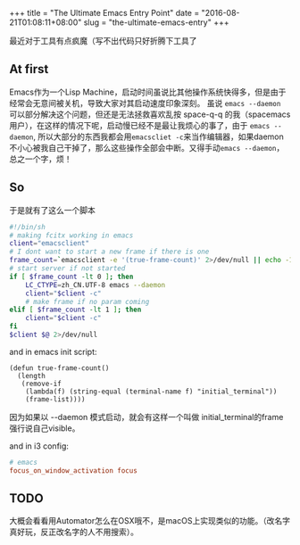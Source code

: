 +++
title = "The Ultimate Emacs Entry Point"
date = "2016-08-21T01:08:11+08:00"
slug = "the-ultimate-emacs-entry"
+++

最近对于工具有点疯魔（写不出代码只好折腾下工具了

## At first

Emacs作为一个Lisp Machine，启动时间虽说比其他操作系统快得多，但是由于经常会无意间被关机，导致大家对其启动速度印象深刻。
虽说 `emacs --daemon` 可以部分解决这个问题，但还是无法拯救喜欢乱按 space-q-q 的我（spacemacs用户），在这样的情况下呢，启动慢已经不是最让我烦心的事了，由于 `emacs --daemon`, 所以大部分的东西我都会用`emacscliet -c`来当作编辑器，如果daemon不小心被我自己干掉了，那么这些操作全部会中断。又得手动`emacs --daemon`，总之一个字，烦！

## So

于是就有了这么一个脚本

``` bash
#!/bin/sh
# making fcitx working in emacs
client="emacsclient"
# I dont want to start a new frame if there is one
frame_count=`emacsclient -e '(true-frame-count)' 2>/dev/null || echo -1`
# start server if not started 
if [ $frame_count -lt 0 ]; then
    LC_CTYPE=zh_CN.UTF-8 emacs --daemon
    client="$client -c"
    # make frame if no param coming
elif [ $frame_count -lt 1 ]; then
    client="$client -c"
fi
$client $@ 2>/dev/null
```
and in emacs init script:

```
(defun true-frame-count()
  (length
   (remove-if
    (lambda(f) (string-equal (terminal-name f) "initial_terminal"))
    (frame-list))))
```
因为如果以 --daemon 模式启动，就会有这样一个叫做 initial_terminal的frame强行说自己visible。

and in i3 config:

```ini
# emacs
focus_on_window_activation focus
```
## TODO

大概会看看用Automator怎么在OSX哦不，是macOS上实现类似的功能。（改名字真好玩，反正改名字的人不用搜索）。
